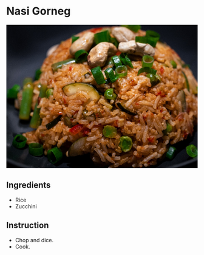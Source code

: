 # Nasi Gorneg

![image](image.jpg)

## Ingredients

- Rice
- Zucchini

## Instruction

- Chop and dice.
- Cook.
